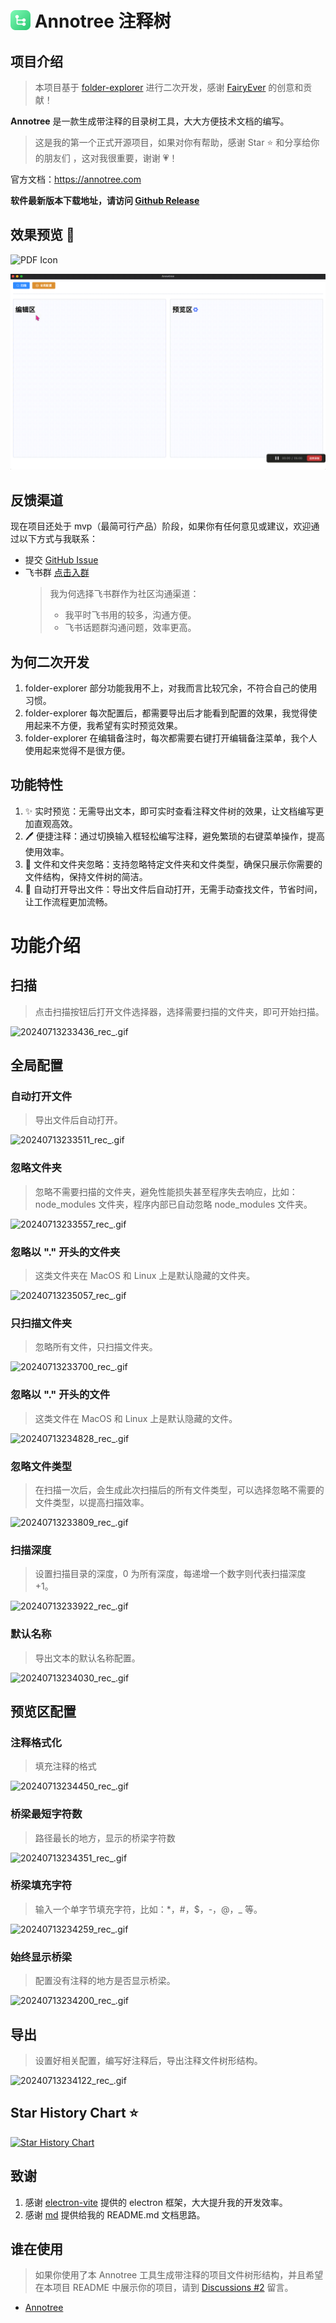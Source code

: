 # <img src="/resources/icon.png" width="32" alt="Annotree" style="vertical-align: middle; margin-right: 15x;"> <span style="vertical-align: middle" >Annotree 注释树</span>

## 项目介绍

> 本项目基于 [folder-explorer](https://github.com/d2-projects/folder-explorer) 进行二次开发，感谢 [FairyEver](https://github.com/FairyEver) 的创意和贡献！

**Annotree** 是一款生成带注释的目录树工具，大大方便技术文档的编写。

> 这是我的第一个正式开源项目，如果对你有帮助，感谢 Star ⭐️ 和分享给你的朋友们 ，这对我很重要，谢谢 💗！

官方文档：https://annotree.com

**软件最新版本下载地址，请访问 [Github Release](https://github.com/itchaox/annotree/releases)**

## 效果预览 🎉

![PDF Icon](https://fonts.gstatic.com/s/i/materialicons/file_present/v6/24px.svg)

![demo](/resources/demo.gif)

## 反馈渠道

现在项目还处于 mvp（最简可行产品）阶段，如果你有任何意见或建议，欢迎通过以下方式与我联系：

- 提交 [GitHub Issue](https://github.com/itchaox/annotree/issues)
- 飞书群 [点击入群](https://applink.feishu.cn/client/chat/chatter/add_by_link?link_token=e0aoc0d1-0df2-4cec-bb6f-97da6e754f5e)
  > 我为何选择飞书群作为社区沟通渠道：
  >
  > - 我平时飞书用的较多，沟通方便。
  > - 飞书话题群沟通问题，效率更高。

<!-- 官方文档： -->

## 为何二次开发

1.  folder-explorer 部分功能我用不上，对我而言比较冗余，不符合自己的使用习惯。
2.  folder-explorer 每次配置后，都需要导出后才能看到配置的效果，我觉得使用起来不方便，我希望有实时预览效果。
3.  folder-explorer 在编辑备注时，每次都需要右键打开编辑备注菜单，我个人使用起来觉得不是很方便。

## 功能特性

1. ✨ 实时预览：无需导出文本，即可实时查看注释文件树的效果，让文档编写更加直观高效。
2. 🖊️ 便捷注释：通过切换输入框轻松编写注释，避免繁琐的右键菜单操作，提高使用效率。
3. 🚫 文件和文件夹忽略：支持忽略特定文件夹和文件类型，确保只展示你需要的文件结构，保持文件树的简洁。
4. 📂 自动打开导出文件：导出文件后自动打开，无需手动查找文件，节省时间，让工作流程更加流畅。

# 功能介绍

## 扫描

> 点击扫描按钮后打开文件选择器，选择需要扫描的文件夹，即可开始扫描。

![20240713233436_rec_.gif](https://itchao-1318613604.cos.ap-chengdu.myqcloud.com/20240713233436_rec_.gif)

## 全局配置

### 自动打开文件

> 导出文件后自动打开。

![20240713233511_rec_.gif](https://itchao-1318613604.cos.ap-chengdu.myqcloud.com/20240713233511_rec_.gif)

### 忽略文件夹

> 忽略不需要扫描的文件夹，避免性能损失甚至程序失去响应，比如：node_modules 文件夹，程序内部已自动忽略 node_modules 文件夹。

![20240713233557_rec_.gif](https://itchao-1318613604.cos.ap-chengdu.myqcloud.com/20240713233557_rec_.gif)

### 忽略以 "." 开头的文件夹

> 这类文件夹在 MacOS 和 Linux 上是默认隐藏的文件夹。

![20240713235057_rec_.gif](https://itchao-1318613604.cos.ap-chengdu.myqcloud.com/20240713235057_rec_.gif)

### 只扫描文件夹

> 忽略所有文件，只扫描文件夹。

![20240713233700_rec_.gif](https://itchao-1318613604.cos.ap-chengdu.myqcloud.com/20240713233700_rec_.gif)

### 忽略以 "." 开头的文件

> 这类文件在 MacOS 和 Linux 上是默认隐藏的文件。

![20240713234828_rec_.gif](https://itchao-1318613604.cos.ap-chengdu.myqcloud.com/20240713234828_rec_.gif)

### 忽略文件类型

> 在扫描一次后，会生成此次扫描后的所有文件类型，可以选择忽略不需要的文件类型，以提高扫描效率。

![20240713233809_rec_.gif](https://itchao-1318613604.cos.ap-chengdu.myqcloud.com/20240713233809_rec_.gif)

### 扫描深度

> 设置扫描目录的深度，0 为所有深度，每递增一个数字则代表扫描深度 +1。

![20240713233922_rec_.gif](https://itchao-1318613604.cos.ap-chengdu.myqcloud.com/20240713233922_rec_.gif)

### 默认名称

> 导出文本的默认名称配置。

![20240713234030_rec_.gif](https://itchao-1318613604.cos.ap-chengdu.myqcloud.com/20240713234030_rec_.gif)

## 预览区配置

### 注释格式化

> 填充注释的格式

![20240713234450_rec_.gif](https://itchao-1318613604.cos.ap-chengdu.myqcloud.com/20240713234450_rec_.gif)

### 桥梁最短字符数

> 路径最长的地方，显示的桥梁字符数

![20240713234351_rec_.gif](https://itchao-1318613604.cos.ap-chengdu.myqcloud.com/20240713234351_rec_.gif)

### 桥梁填充字符

> 输入一个单字节填充字符，比如：\*，\#，\$，\-，\@，\_ 等。

![20240713234259_rec_.gif](https://itchao-1318613604.cos.ap-chengdu.myqcloud.com/20240713234259_rec_.gif)

### 始终显示桥梁

> 配置没有注释的地方是否显示桥梁。

![20240713234200_rec_.gif](https://itchao-1318613604.cos.ap-chengdu.myqcloud.com/20240713234200_rec_.gif)

## 导出

> 设置好相关配置，编写好注释后，导出注释文件树形结构。

![20240713234122_rec_.gif](https://itchao-1318613604.cos.ap-chengdu.myqcloud.com/20240713234122_rec_.gif)

## Star History Chart ⭐️

[![Star History Chart](https://api.star-history.com/svg?repos=itchaox/annotree&type=Date)](https://star-history.com/#itchaox/annotree&Date)

## 致谢

1. 感谢 [electron-vite](https://github.com/alex8088/electron-vite) 提供的 electron 框架，大大提升我的开发效率。
2. 感谢 [md](https://github.com/doocs/md) 提供给我的 README.md 文档思路。

## 谁在使用

> 如果你使用了本 Annotree 工具生成带注释的项目文件树形结构，并且希望在本项目 README 中展示你的项目，请到 [Discussions #2](https://github.com/itchaox/annotree/discussions/2) 留言。

- [Annotree](https://github.com/itchaox/annotree)
